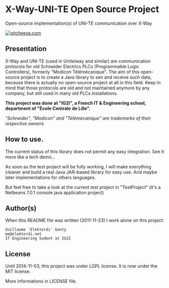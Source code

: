X-Way-UNI-TE Open Source Project
================================

Open-source implementation(s) of UNI-TE communication over X-Way

[![gitcheese.com](https://s3.amazonaws.com/gitcheese-ui-master/images/badge.svg)](https://www.gitcheese.com/donate/users/1229473/repos/26116201)

## Presentation

X-Way and UNI-TE (used in Unitelway and similar) are communication protocols for old
Schneider Electrics PLCs (Programmable Logic Controllers), formerly "Modicon
Télémécanique".
The aim of this open-source project is to create a Java library to sen and
receive such data, because there is actually no open-source project at all in
this field.
Keep in mind that those protocols are old and not maintained anymore by any
company, but still used in many old PLCs installations.

__This project was done at "IG2I", a French IT & Engineering school, department
of "École Centrale de Lille".__

_"Schneider", "Modicon" and "Télémécanique" are trademarks of their respective
owners._

## How to use.
 
The current status of this library does not permit any easy integration.
See it more like a tech demo...

As soon as the test project will be fully working, I will make everything
cleaner and build a real Java JAR-based library for easy use.
And maybe later implementations for others languages.

But feel free to take a look at the current test project in "TestProject" (it's
a Netbeans 7.0.1 console java application project)

## Author(s)
 
When this README file was written (2011-11-23) I work alone on this project:

	Guillaume 'Elektordi' Genty
	me@elektordi.net
	IT Engineering Sudent at IG2I
	
## License

Until 2014-11-03, this project was under LGPL license.
It is now under the MIT license.

More informations in LICENSE file.
